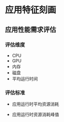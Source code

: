# 应用特征刻画

## 应用性能需求评估

### 评估维度

* CPU
* GPU
* 内存
* 磁盘
* 平均运行时间

### 评估标准

* 应用运行时平均资源消耗

* 应用运行时资源消耗峰值

